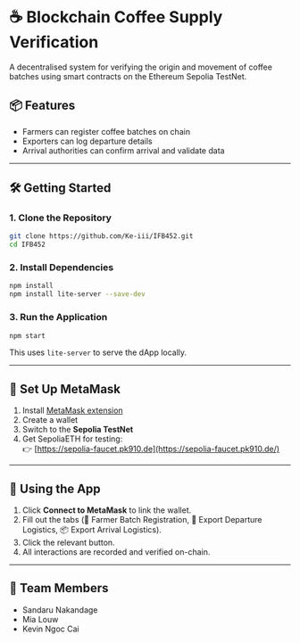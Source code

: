 # ☕ Blockchain Coffee Supply Verification

A decentralised system for verifying the origin and movement of coffee batches using smart contracts on the Ethereum Sepolia TestNet.

## 📦 Features
- Farmers can register coffee batches on chain
- Exporters can log departure details
- Arrival authorities can confirm arrival and validate data

---

## 🛠️ Getting Started

### 1. Clone the Repository

```bash
git clone https://github.com/Ke-iii/IFB452.git
cd IFB452
```

### 2. Install Dependencies

```bash
npm install
npm install lite-server --save-dev
```

### 3. Run the Application

```bash
npm start
```

This uses `lite-server` to serve the dApp locally.

---

## 🦊 Set Up MetaMask

1. Install [MetaMask extension](https://metamask.io/)
2. Create a wallet
3. Switch to the **Sepolia TestNet**
4. Get SepoliaETH for testing:  
   👉 [https://sepolia-faucet.pk910.de](https://sepolia-faucet.pk910.de/)

---

## 🚀 Using the App

1. Click **Connect to MetaMask** to link the wallet.
2. Fill out the tabs (🌱 Farmer Batch Registration, 🚢 Export Departure Logistics, 📦 Export Arrival Logistics).
3. Click the relevant button.
4. All interactions are recorded and verified on-chain.

---

## 👥 Team Members

- Sandaru Nakandage  
- Mia Louw 
- Kevin Ngoc Cai 

